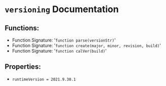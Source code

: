 # `versioning` Documentation
## Functions:
- Function Signature: '`function parse(versionStr)`'
- Function Signature: '`function create(major, minor, revision, build)`'
- Function Signature: '`function calVer(build)`'
## Properties:
- `runtimeVersion = 2021.9.30.1`


